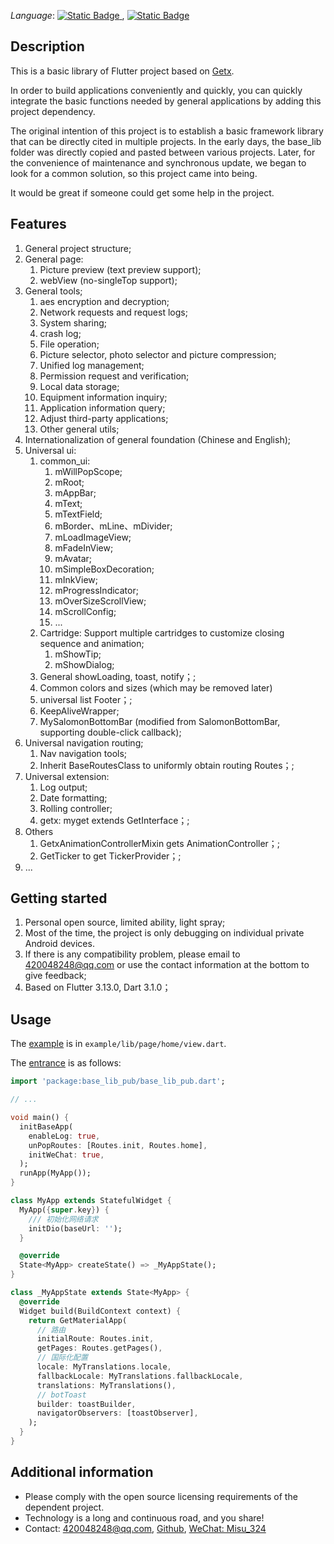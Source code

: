 <!--
This README describes the package. If you publish this package to pub.dev,
this README's contents appear on the landing page for your package.

For information about how to write a good package README, see the guide for
[writing package pages](https://dart.dev/guides/libraries/writing-package-pages).

For general information about developing packages, see the Dart guide for
[creating packages](https://dart.dev/guides/libraries/create-library-packages)
and the Flutter guide for
[developing packages and plugins](https://flutter.dev/developing-packages).
-->
_Language_: [![Static Badge](https://img.shields.io/badge/Chinese-Zh--cn-FF0000)
](README.zh-cn.md), [![Static Badge](https://img.shields.io/badge/English-En--us-122c60)](README.md)

## Description

This is a basic library of Flutter project based on [Getx](https://github.com/jonataslaw/getx/blob/master/README.zh-cn.md).

In order to build applications conveniently and quickly, you can quickly integrate the basic functions needed by general applications by adding this project dependency.

The original intention of this project is to establish a basic framework library that can be directly cited in multiple projects. In the early days, the base_lib folder was directly copied and pasted between various projects. Later, for the convenience of maintenance and synchronous update, we began to look for a common solution, so this project came into being.

It would be great if someone could get some help in the project.


## Features

1. General project structure;
2. General page:
    1. Picture preview (text preview support);
    2. webView (no-singleTop support);
3. General tools;
    1. aes encryption and decryption;
    2. Network requests and request logs;
    3. System sharing;
    4. crash log;
    5. File operation;
    6. Picture selector, photo selector and picture compression;
    7. Unified log management;
    8. Permission request and verification;
    9. Local data storage;
    10. Equipment information inquiry;
    11. Application information query;
    12. Adjust third-party applications;
    13. Other general utils;
4. Internationalization of general foundation (Chinese and English);
5. Universal ui:
    1. common_ui:
        1. mWillPopScope;
        2. mRoot;
        3. mAppBar;
        4. mText;
        5. mTextField;
        6. mBorder、mLine、mDivider;
        7. mLoadImageView;
        8. mFadeInView;
        9. mAvatar;
        10. mSimpleBoxDecoration;
        11. mInkView;
        12. mProgressIndicator;
        13. mOverSizeScrollView;
        14. mScrollConfig;
        15. ...
    2. Cartridge: Support multiple cartridges to customize closing sequence and animation;
        1. mShowTip;
        2. mShowDialog;
    3. General showLoading, toast, notify；;
    4. Common colors and sizes (which may be removed later)
    5. universal list Footer；;
    6. KeepAliveWrapper;
    7. MySalomonBottomBar (modified from SalomonBottomBar, supporting double-click callback);
6. Universal navigation routing;
    1. Nav navigation tools;
    2. Inherit BaseRoutesClass to uniformly obtain routing Routes；;
7. Universal extension:
    1. Log output;
    2. Date formatting;
    3. Rolling controller;
    4. getx: myget extends GetInterface；;
8. Others
    1. GetxAnimationControllerMixin gets AnimationController；;
    2. GetTicker to get TickerProvider；;
9. ...

## Getting started

1. Personal open source, limited ability, light spray;
2. Most of the time, the project is only debugging on individual private Android devices. 
3. If there is any compatibility problem, please email to [420048248@qq.com](mailto:420048248@qq.com) or use the contact information at the bottom to give feedback;
4. Based on Flutter 3.13.0, Dart 3.1.0；


## Usage

The [example](example/lib/page/home/view.dart) is in `example/lib/page/home/view.dart`.

The [entrance](example/lib/main.dart) is as follows:

```dart
import 'package:base_lib_pub/base_lib_pub.dart';

// ...

void main() {
  initBaseApp(
    enableLog: true,
    unPopRoutes: [Routes.init, Routes.home],
    initWeChat: true,
  );
  runApp(MyApp());
}

class MyApp extends StatefulWidget {
  MyApp({super.key}) {
    /// 初始化网络请求
    initDio(baseUrl: '');
  }

  @override
  State<MyApp> createState() => _MyAppState();
}

class _MyAppState extends State<MyApp> {
  @override
  Widget build(BuildContext context) {
    return GetMaterialApp(
      // 路由
      initialRoute: Routes.init,
      getPages: Routes.getPages(),
      // 国际化配置
      locale: MyTranslations.locale,
      fallbackLocale: MyTranslations.fallbackLocale,
      translations: MyTranslations(),
      // botToast
      builder: toastBuilder,
      navigatorObservers: [toastObserver],
    );
  }
}
```

## Additional information

- Please comply with the open source licensing requirements of the dependent project.
- Technology is a long and continuous road, and you share!
- Contact:  [420048248@qq.com](mailto:420048248@qq.com), [Github](https://github.com/Static1014/base_lib_pub.git), [WeChat: Misu_324]()
 